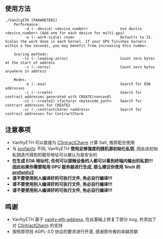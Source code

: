 ## 使用方法

```
./Van1tyETH [PARAMETERS]
    Performance:
         -d (--device) <device_number>               Use device <device_number> (Add one for each device for multi-gpu)
         -w (--work-scale) <num>                     Defaults to 15. Scales the work done in each kernel. If your GPU finishes kernels within a few seconds, you may benefit from increasing this number.

    Scoring methods:
        -lz (--leading-zeros)                        Count zero bytes at the start of address
         -z (--zeros)                                Count zero bytes anywhere in address

    Modes:
         -e (--eoa)                                  Search for EOA addresses
         -c (--create)                               Search for contract addresses generated with CREATE(nonce=0)
        -c2 (--create2) <factory> <bytecode_path>    Search for contract addresses for CREATE2
        -cc (--contractcharm) <address>              Search for contract addresses for ContractCharm
```

## 注意事项

- Van1tyETH 可以直接为 [C0ntractCharm](https://github.com/CryptoNyaRu/C0ntractCharm) 计算 Salt, 推荐配合使用
- 与 [profanity](https://github.com/johguse/profanity) 不同, Van1tyETH **使用足够强度的随机源初始化私钥**, 因此由初始私钥迭代得到的靓号地址可以被认为是安全的
- **在生成 EOA 地址时, 任何可以接触设备的人都可以看到终端内输出的私钥!!! 因此如果你需要租用 GPU 服务器进行生成, 那么建议你使用 1inch 的 [profanity2](https://github.com/1inch/profanity2)**
- **请不要使用别人编译好的可执行文件, 务必自行编译!!!** 
- **请不要使用别人编译好的可执行文件, 务必自行编译!!!** 
- **请不要使用别人编译好的可执行文件, 务必自行编译!!!** 

## 鸣谢

- Van1tyETH 基于 [vanity-eth-address](https://github.com/MrSpike63/vanity-eth-address), 在此基础上修复了部分 bug, 并添加了对 [C0ntractCharm](https://github.com/CryptoNyaRu/C0ntractCharm) 的支持
- 按照原项目 AGPL-3.0 协议的要求进行开源, 感谢原作者的卓越贡献
